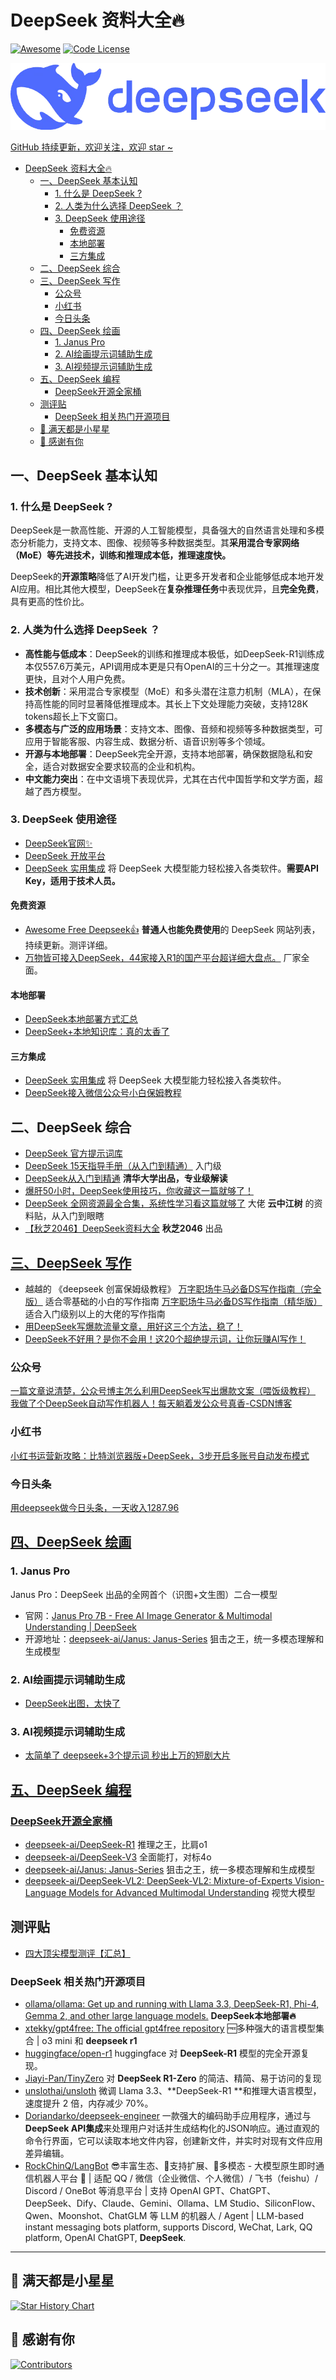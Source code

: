 # DeepSeek 资料大全🔥

[![Awesome](https://awesome.re/badge.svg)](https://awesome.re) [![Code License](https://img.shields.io/badge/License-MIT-green.svg)](https://github.com/East196/awesome-deepseek/blob/main/LICENSE)

![DeepSeek](deepseek-header.webp)

[GitHub 持续更新，欢迎关注，欢迎 star ~](https://github.com/East196/awesome-deepseek)

- [DeepSeek 资料大全🔥](#deepseek-资料大全)
  - [一、DeepSeek 基本认知](#一deepseek-基本认知)
    - [1. 什么是 DeepSeek ?](#1-什么是-deepseek-)
    - [2. 人类为什么选择 DeepSeek ？](#2-人类为什么选择-deepseek-)
    - [3. DeepSeek 使用途径](#3-deepseek-使用途径)
      - [免费资源](#免费资源)
      - [本地部署](#本地部署)
      - [三方集成](#三方集成)
  - [二、DeepSeek 综合](#二deepseek-综合)
  - [三、DeepSeek 写作](#三deepseek-写作)
    - [公众号](#公众号)
    - [小红书](#小红书)
    - [今日头条](#今日头条)
  - [四、DeepSeek 绘画](#四deepseek-绘画)
    - [1. Janus Pro](#1-janus-pro)
    - [2. AI绘画提示词辅助生成](#2-ai绘画提示词辅助生成)
    - [3. AI视频提示词辅助生成](#3-ai视频提示词辅助生成)
  - [五、DeepSeek 编程](#五deepseek-编程)
    - [DeepSeek开源全家桶](#deepseek开源全家桶)
  - [测评贴](#测评贴)
    - [DeepSeek 相关热门开源项目](#deepseek-相关热门开源项目)
  - [🌟 满天都是小星星](#-满天都是小星星)
  - [💞 感谢有你](#-感谢有你)


## 一、DeepSeek 基本认知

### 1. 什么是 DeepSeek ?

DeepSeek是一款高性能、开源的人工智能模型，具备强大的自然语言处理和多模态分析能力，支持文本、图像、视频等多种数据类型。其**采用混合专家网络（MoE）等先进技术，训练和推理成本低，推理速度快。**

DeepSeek的**开源策略**降低了AI开发门槛，让更多开发者和企业能够低成本地开发AI应用。相比其他大模型，DeepSeek在**复杂推理任务**中表现优异，且**完全免费**，具有更高的性价比。

### 2. 人类为什么选择 DeepSeek ？
- **高性能与低成本**：DeepSeek的训练和推理成本极低，如DeepSeek-R1训练成本仅557.6万美元，API调用成本更是只有OpenAI的三十分之一。其推理速度更快，且对个人用户免费。
- **技术创新**：采用混合专家模型（MoE）和多头潜在注意力机制（MLA），在保持高性能的同时显著降低推理成本。其长上下文处理能力突破，支持128K tokens超长上下文窗口。
- **多模态与广泛的应用场景**：支持文本、图像、音频和视频等多种数据类型，可应用于智能客服、内容生成、数据分析、语音识别等多个领域。
- **开源与本地部署**：DeepSeek完全开源，支持本地部署，确保数据隐私和安全，适合对数据安全要求较高的企业和机构。
- **中文能力突出**：在中文语境下表现优异，尤其在古代中国哲学和文学方面，超越了西方模型。

### 3. DeepSeek 使用途径
- [DeepSeek官网✨](https://chat.deepseek.com/)
- [DeepSeek 开放平台](https://platform.deepseek.com/usage )
- [DeepSeek 实用集成](https://github.com/deepseek-ai/awesome-deepseek-integration/blob/main/README_cn.md ) 将 DeepSeek 大模型能力轻松接入各类软件。**需要API Key，适用于技术人员。**

#### 免费资源
- [Awesome Free Deepseek👍](https://github.com/East196/awesome-free-deepseek/ ) **普通人也能免费使用**的 DeepSeek 网站列表，持续更新。测评详细。
- [万物皆可接入DeepSeek，44家接入R1的国产平台超详细大盘点。](https://mp.weixin.qq.com/s/w96jab4RYP_XIZJG1c94lQ ) 厂家全面。
#### 本地部署
- [DeepSeek本地部署方式汇总](https://mp.weixin.qq.com/s/MkUj5B5rJFbwtFVWIXY5Jg )
- [DeepSeek+本地知识库：真的太香了](https://mp.weixin.qq.com/s/IKoBga2iKfpkdD4Qgy8iLg )
#### 三方集成
- [DeepSeek 实用集成](https://github.com/deepseek-ai/awesome-deepseek-integration/blob/main/README_cn.md ) 将 DeepSeek 大模型能力轻松接入各类软件。
- [DeepSeek接入微信公众号小白保姆教程](https://zhuanlan.zhihu.com/p/20940256320 )

## 二、DeepSeek 综合
- [DeepSeek 官方提示词库](https://api-docs.deepseek.com/zh-cn/prompt-library/)
- [DeepSeek 15天指导手册（从入门到精通）](https://cloud.tencent.com/developer/news/2145941 ) 入门级
- [DeepSeek从入门到精通](<assets/DeepSeek从入门到精通_清华大学.pdf>) **清华大学出品，专业级解读**
- [爆肝50小时，DeepSeek使用技巧，你收藏这一篇就够了！](https://www.53ai.com/news/tishicijiqiao/2025020128143.html )
- [DeepSeek 全网资源最全合集，系统性学习看这篇就够了](https://mp.weixin.qq.com/s/MejFtS9NKdZEDibDhcTJXw ) 大佬 **云中江树** 的资料贴，从入门到眼瞎
- [【秋芝2046】DeepSeek资料大全](https://ccnk05wgo092.feishu.cn/wiki/Q52dwmohyi5dNAkUmMWcTFEfnLq ) **秋芝2046** 出品

## [三、DeepSeek 写作](deepseek-write.md)

- 越越的 《deepseek 创富保姆级教程》
[​万字职场牛马必备DS写作指南（完全版）](https://txt6wm3b04b.feishu.cn/docx/Mmuad0w8JoIAoHxwKZacJw4cnlh ) 适合零基础的小白的写作指南
[‌​​​​​​⁠⁠万字职场牛马必备DS写作指南（精华版）](https://txt6wm3b04b.feishu.cn/docx/KfBEdUIlgo9mABxnKg9cXDpinHc ) 适合入门级别以上的大佬的写作指南
- [用DeepSeek写爆款流量文章，用好这三个方法，稳了！](https://mp.weixin.qq.com/s/GbY-Ia5EfwQMfHT5XU9FUQ )
- [DeepSeek不好用？是你不会用！这20个超绝提示词，让你玩赚AI写作！](https://mp.weixin.qq.com/s/ar5_7flVCceG0QTl0uhS7w )

### 公众号
[一篇文章说清楚，公众号博主怎么利用DeepSeek写出爆款文案（喂饭级教程）](https://zhuanlan.zhihu.com/p/22693340377 )
[我做了个DeepSeek自动写作机器人！每天躺着发公众号真香-CSDN博客](https://blog.csdn.net/u014534808/article/details/145415301 )

### 小红书
[小红书运营新攻略：比特浏览器版+DeepSeek，3步开启多账号自动发布模式](https://mp.weixin.qq.com/s/NqlfluNlmCjzcoFiuVFZBQ )

### 今日头条
[用deepseek做今日头条，一天收入1287.96](https://mp.weixin.qq.com/s/NKRkjKrZK4PLgMDpWZCAHg )

## [四、DeepSeek 绘画](deepseek-craw.md )

### 1. Janus Pro
Janus Pro：DeepSeek 出品的全网首个（识图+文生图）二合一模型
- 官网：[Janus Pro 7B - Free AI Image Generator & Multimodal Understanding | DeepSeek](https://januspro.org/ )
- 开源地址：[deepseek-ai/Janus: Janus-Series](https://github.com/deepseek-ai/Janus ) 狙击之王，统一多模态理解和生成模型

### 2. AI绘画提示词辅助生成
- [DeepSeek出图，太快了](https://mp.weixin.qq.com/s/iczAD3YcRjrXyxUIsDw7WQ )

### 3. AI视频提示词辅助生成
- [太简单了 deepseek+3个提示词 秒出上万的短剧大片](https://mp.weixin.qq.com/s/wbXYTh7OhFIMCYSNx0yqHA )

## [五、DeepSeek 编程](deepseek-code.md )

### [DeepSeek开源全家桶](https://github.com/deepseek-ai )
- [deepseek-ai/DeepSeek-R1](https://github.com/deepseek-ai/DeepSeek-R1 ) 推理之王，比肩o1
- [deepseek-ai/DeepSeek-V3](https://github.com/deepseek-ai/DeepSeek-V3 ) 全面能打，对标4o
- [deepseek-ai/Janus: Janus-Series](https://github.com/deepseek-ai/Janus ) 狙击之王，统一多模态理解和生成模型
- [deepseek-ai/DeepSeek-VL2: DeepSeek-VL2: Mixture-of-Experts Vision-Language Models for Advanced Multimodal Understanding](https://github.com/deepseek-ai/DeepSeek-VL2 ) 视觉大模型

## 测评贴
- [四大顶尖模型测评【汇总】](https://ccnk05wgo092.feishu.cn/wiki/LxfdwFB1ai6sQ5krMErc42FznUc )

### DeepSeek 相关热门开源项目
- [ollama/ollama: Get up and running with Llama 3.3, DeepSeek-R1, Phi-4, Gemma 2, and other large language models.](https://github.com/ollama/ollama ) **DeepSeek本地部署🔥**
- [xtekky/gpt4free: The official gpt4free repository](https://github.com/xtekky/gpt4free ) 🆓多种强大的语言模型集合 | o3 mini 和 **deepseek r1**
- [huggingface/open-r1](https://github.com/huggingface/open-r1 ) huggingface 对 **DeepSeek-R1** 模型的完全开源复现。
- [Jiayi-Pan/TinyZero](https://github.com/Jiayi-Pan/TinyZero ) 对 **DeepSeek R1-Zero** 的简洁、精简、易于访问的复现
- [unslothai/unsloth](https://github.com/unslothai/unsloth ) 微调 Llama 3.3、**DeepSeek-R1 **和推理大语言模型，速度提升 2 倍，内存减少 70%。
- [Doriandarko/deepseek-engineer](https://github.com/Doriandarko/deepseek-engineer ) 一款强大的编码助手应用程序，通过与**DeepSeek API集成**来处理用户对话并生成结构化的JSON响应。通过直观的命令行界面，它可以读取本地文件内容，创建新文件，并实时对现有文件应用差异编辑。
- [RockChinQ/LangBot](https://github.com/RockChinQ/LangBot ) 😎丰富生态、🧩支持扩展、🦄多模态 - 大模型原生即时通信机器人平台 🤖 | 适配 QQ / 微信（企业微信、个人微信）/ 飞书（feishu）/ Discord / OneBot 等消息平台 | 支持 OpenAI GPT、ChatGPT、DeepSeek、Dify、Claude、Gemini、Ollama、LM Studio、SiliconFlow、Qwen、Moonshot、ChatGLM 等 LLM 的机器人 / Agent | LLM-based instant messaging bots platform, supports Discord, WeChat, Lark, QQ platform, OpenAI ChatGPT, **DeepSeek**.

---
## 🌟 满天都是小星星

[![Star History Chart](https://api.star-history.com/svg?repos=East196/awesome-deepseek&type=Date)](https://star-history.com/#East196/awesome-deepseek&Date)

## 💞 感谢有你

[![Contributors](https://contrib.rocks/image?repo=East196/awesome-deepseek)](https://github.com/East196/awesome-deepseek/graphs/contributors)

